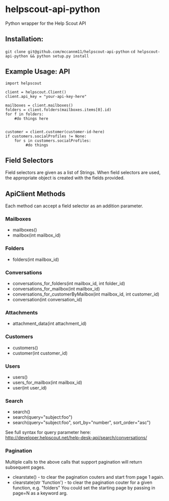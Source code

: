 helpscout-api-python
====================

Python wrapper for the Help Scout API 

## Installation:
`git clone git@github.com/mccannm11/helpscout-api-python`
`cd helpscout-api-python && python setup.py install`

Example Usage: API
---------------------

```
import helpscout

client = helpscout.Client()
client.api_key = "your-api-key-here"

mailboxes = client.mailboxes()
folders = client.folders(mailboxes.items[0].id)
for f in folders:
    #do things here


customer = client.customer(customer-id-here)
if customers.socialProfiles != None:
    for s in customers.socialProfiles:
         #do things

```


Field Selectors
---------------------
Field selectors are given as a list of Strings. When field selectors are used, the appropriate object is created with the fields provided.

ApiClient Methods
--------------------
Each method can accept a field selector as an addition parameter.

### Mailboxes
* mailboxes()
* mailbox(int mailbox_id)

### Folders
* folders(int mailbox_id)

### Conversations
* conversations_for_folders(int mailbox_id, int folder_id)
* conversations_for_mailbox(int mailbox_id)
* conversations_for_customerByMailbox(int mailbox_id, int customer_id)
* conversation(int conversation_id)

### Attachments
* attachment_data(int attachment_id)

### Customers
* customers()
* customer(int customer_id)

### Users
* users()
* users_for_mailbox(int mailbox_id)
* user(int user_id)

### Search
* search()
* search(query="subject:foo")
* search(query="subject:foo", sort_by="number", sort_order="asc")

See full syntax for query parameter here:
http://developer.helpscout.net/help-desk-api/search/conversations/

### Pagination
Multiple calls to the above calls that support pagination will return subsequent pages.  
* clearstate() - to clear the pagination couters and start from page 1 again.
* clearstate(str 'function') - to clear the pagination couter for a given function, e.g. "folders"
You could set the starting page by passing in page=N as a keyword arg.
